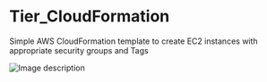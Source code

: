 # Tier_CloudFormation
Simple AWS CloudFormation template to create EC2 instances with appropriate security groups and Tags


![Image description](https://www.google.com/url?sa=i&url=https%3A%2F%2Fblog.usejournal.com%2Fwhat-is-aws-and-what-can-you-do-with-it-395b585b03c&psig=AOvVaw2XHyTd4tFhUpY2607Mayor&ust=1587193575957000&source=images&cd=vfe&ved=0CAIQjRxqFwoTCNCghf3y7ugCFQAAAAAdAAAAABAI)
